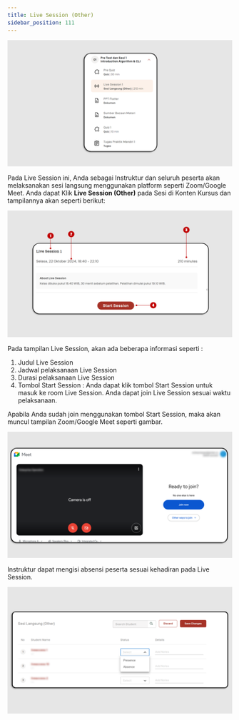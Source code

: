 ```yaml
---
title: Live Session (Other)
sidebar_position: 111
---
```

![](/img/ls-other-indo-1.png)

Pada Live Session ini, Anda sebagai Instruktur dan seluruh peserta akan melaksanakan sesi langsung menggunakan platform seperti Zoom/Google Meet.
Anda dapat Klik **Live Session (Other)** pada Sesi di Konten Kursus dan tampilannya akan seperti berikut:

![](/img/ls-other-indo-2.png)



Pada tampilan Live Session, akan ada beberapa informasi seperti :

1. Judul Live Session
2. Jadwal pelaksanaan Live Session
3. Durasi pelaksanaan Live Session
4. Tombol Start Session : Anda dapat klik tombol Start Session untuk masuk ke room Live Session. Anda dapat join Live Session sesuai waktu pelaksanaan.

Apabila Anda sudah join menggunakan tombol Start Session, maka akan muncul tampilan Zoom/Google Meet seperti gambar.

![](/img/ls-other-3.png)

Instruktur dapat mengisi absensi peserta sesuai kehadiran pada Live Session.

![](/img/ls-other-4.png)
